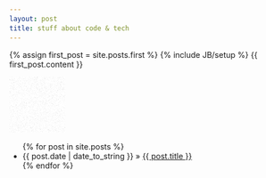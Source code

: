 ```yaml
---
layout: post
title: stuff about code & tech
---
```

{% assign first_post = site.posts.first %}
{% include JB/setup %}
{{ first_post.content }}


<img src="/assets/themes/the-minimum/skin/100-90-5-monochrome.png">

<ul class="posts">
  {% for post in site.posts %}
    <li><span>{{ post.date | date_to_string }}</span> &raquo; <a href="{{ BASE_PATH }}{{ post.url }}">{{ post.title }}</a></li>
  {% endfor %}
</ul>